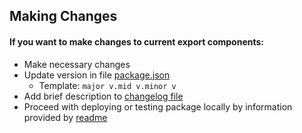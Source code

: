 ## Making Changes

#### If you want to make changes to current export components:
* Make necessary changes
* Update version in file [package.json](package.json) 
  * Template:  `major v.mid v.minor v`
* Add brief description to [changelog file](CHANGELOG.md)
* Proceed with deploying or testing package locally by information provided by [readme](README.md)
